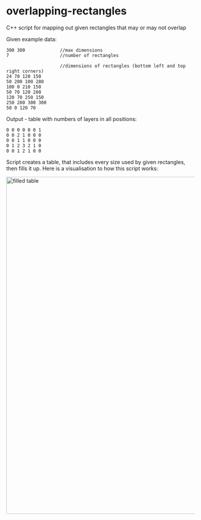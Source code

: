 # overlapping-rectangles
 C++ script for mapping out given rectangles that may or may not overlap

 Given example data:

    300 300             //max dimensions
    7                   //number of rectangles

                        //dimensions of rectangles (bottom left and top right corners)
    24 70 120 150
    50 200 100 280
    100 0 210 150
    50 70 120 280
    120 70 250 150
    250 280 300 300  
    50 0 120 70

Output - table with numbers of layers in all positions:

    0 0 0 0 0 0 1
    0 0 2 1 0 0 0
    0 0 1 1 0 0 0
    0 1 2 3 2 1 0
    0 0 1 2 1 0 0


 Script creates a table, that includes every size used by given rectangles, then fills it up. Here is a visualisation to how this script works:

 <img width = "900" alt = "filled table" src=“https://github.com/mirinas/overlapping-rectangles/blob/master/img/grid.png” raw = true>
